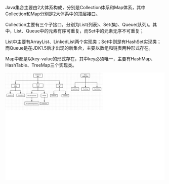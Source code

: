 Java集合主要由2大体系构成，分别是Collection体系和Map体系，其中Collection和Map分别是2大体系中的顶层接口。

Collection主要有三个子接口，分别为List(列表)、Set(集)、Queue(队列)。其中，List、Queue中的元素有序可重复，而Set中的元素无序不可重复；

List中主要有ArrayList、LinkedList两个实现类；Set中则是有HashSet实现类；而Queue是在JDK1.5后才出现的新集合，主要以数组和链表两种形式存在。

Map中都是以key-value的形式存在，其中key必须唯一，主要有HashMap、HashTable、TreeMap三个实现类。

![58.Collection简介](https://github.com/zihaopang/Backen-develope/blob/master/pics/Java/Java%E5%9F%BA%E7%A1%80/58.Collection%E7%AE%80%E4%BB%8B.jpg)
